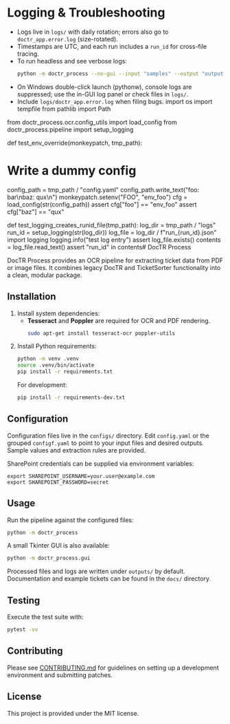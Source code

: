 # Logging & Troubleshooting

- Logs live in `logs/` with daily rotation; errors also go to `doctr_app.error.log` (size-rotated).
- Timestamps are UTC, and each run includes a `run_id` for cross-file tracing.
- To run headless and see verbose logs:
    ```bash
    python -m doctr_process --no-gui --input "samples" --output "outputs" --verbose
    ```
- On Windows double-click launch (pythonw), console logs are suppressed; use the in-GUI log panel or check files
  in `logs/`.
- Include `logs/doctr_app.error.log` when filing bugs.
  import os
  import tempfile
  from pathlib import Path

from doctr_process.ocr.config_utils import load_config
from doctr_process.pipeline import setup_logging

def test_env_override(monkeypatch, tmp_path):

# Write a dummy config

config_path = tmp_path / "config.yaml"
config_path.write_text("foo: bar\nbaz: qux\n")
monkeypatch.setenv("FOO", "env_foo")
cfg = load_config(str(config_path))
assert cfg["foo"] == "env_foo"
assert cfg["baz"] == "qux"

def test_logging_creates_runid_file(tmp_path):
log_dir = tmp_path / "logs"
run_id = setup_logging(str(log_dir))
log_file = log_dir / f"run_{run_id}.json"
import logging
logging.info("test log entry")
assert log_file.exists()
contents = log_file.read_text()
assert "run_id" in contents# DocTR Process

DocTR Process provides an OCR pipeline for extracting ticket data from PDF or image files. It combines legacy DocTR and
TicketSorter functionality into a clean, modular package.

## Installation

1. Install system dependencies:
    - **Tesseract** and **Poppler** are required for OCR and PDF rendering.
      ```bash
      sudo apt-get install tesseract-ocr poppler-utils
      ```
2. Install Python requirements:
   ```bash
   python -m venv .venv
   source .venv/bin/activate
   pip install -r requirements.txt
   ```
   For development:
   ```bash
   pip install -r requirements-dev.txt
   ```

## Configuration

Configuration files live in the `configs/` directory. Edit `config.yaml` or the grouped `configf.yaml` to point to your
input files and desired outputs. Sample values and extraction rules are provided.

SharePoint credentials can be supplied via environment variables:

```
export SHAREPOINT_USERNAME=your.user@example.com
export SHAREPOINT_PASSWORD=secret
```

## Usage

Run the pipeline against the configured files:

```bash
python -m doctr_process
```

A small Tkinter GUI is also available:

```bash
python -m doctr_process.gui
```

Processed files and logs are written under `outputs/` by default. Documentation and example tickets can be found in
the `docs/` directory.

## Testing

Execute the test suite with:

```bash
pytest -vv
```

## Contributing

Please see [CONTRIBUTING.md](CONTRIBUTING.md) for guidelines on setting up a development environment and submitting
patches.

## License

This project is provided under the MIT license.

